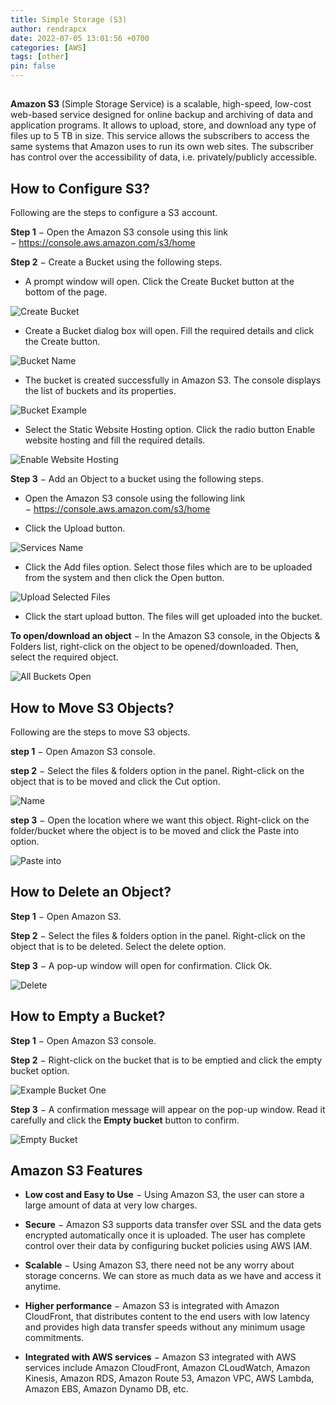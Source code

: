 ```yaml
---
title: Simple Storage (S3)
author: rendrapcx
date: 2022-07-05 13:01:56 +0700
categories: [AWS]
tags: [other]
pin: false
---
```

## 

**Amazon S3** (Simple Storage Service) is a scalable, high-speed, low-cost web-based service designed for online backup and archiving of data and application programs. It allows to upload, store, and download any type of files up to 5 TB in size. This service allows the subscribers to access the same systems that Amazon uses to run its own web sites. The subscriber has control over the accessibility of data, i.e. privately/publicly accessible.

## How to Configure S3?

Following are the steps to configure a S3 account.

**Step 1** − Open the Amazon S3 console using this link − https://console.aws.amazon.com/s3/home

**Step 2** − Create a Bucket using the following steps.

- A prompt window will open. Click the Create Bucket button at the bottom of the page.

![Create Bucket](https://www.tutorialspoint.com/amazon_web_services/images/create_bucket.jpg)

- Create a Bucket dialog box will open. Fill the required details and click the Create button.

![Bucket Name](https://www.tutorialspoint.com/amazon_web_services/images/bucket_name.jpg)

- The bucket is created successfully in Amazon S3. The console displays the list of buckets and its properties.

![Bucket Example](https://www.tutorialspoint.com/amazon_web_services/images/bucket_example.jpg)

- Select the Static Website Hosting option. Click the radio button Enable website hosting and fill the required details.

![Enable Website Hosting](https://www.tutorialspoint.com/amazon_web_services/images/enabling_website_hosting.jpg)

**Step 3** − Add an Object to a bucket using the following steps.

- Open the Amazon S3 console using the following link − https://console.aws.amazon.com/s3/home

- Click the Upload button.

![Services Name](https://www.tutorialspoint.com/amazon_web_services/images/services_name.jpg)

- Click the Add files option. Select those files which are to be uploaded from the system and then click the Open button.

![Upload Selected Files](https://www.tutorialspoint.com/amazon_web_services/images/upload_selected_files.jpg)

- Click the start upload button. The files will get uploaded into the bucket.

**To open/download an object** − In the Amazon S3 console, in the Objects & Folders list, right-click on the object to be opened/downloaded. Then, select the required object.

![All Buckets Open](https://www.tutorialspoint.com/amazon_web_services/images/all_buckets_open.jpg)

## How to Move S3 Objects?

Following are the steps to move S3 objects.

**step 1** − Open Amazon S3 console.

**step 2** − Select the files & folders option in the panel. Right-click on the object that is to be moved and click the Cut option.

![Name](https://www.tutorialspoint.com/amazon_web_services/images/name.jpg)

**step 3** − Open the location where we want this object. Right-click on the folder/bucket where the object is to be moved and click the Paste into option.

![Paste into](https://www.tutorialspoint.com/amazon_web_services/images/paste_into.jpg)

## How to Delete an Object?

**Step 1** − Open Amazon S3.

**Step 2** − Select the files & folders option in the panel. Right-click on the object that is to be deleted. Select the delete option.

**Step 3** − A pop-up window will open for confirmation. Click Ok.

![Delete](https://www.tutorialspoint.com/amazon_web_services/images/delete.jpg)

## How to Empty a Bucket?

**Step 1** − Open Amazon S3 console.

**Step 2** − Right-click on the bucket that is to be emptied and click the empty bucket option.

![Example Bucket One](https://www.tutorialspoint.com/amazon_web_services/images/example_bucket_one.jpg)

**Step 3** − A confirmation message will appear on the pop-up window. Read it carefully and click the **Empty bucket** button to confirm.

![Empty Bucket](https://www.tutorialspoint.com/amazon_web_services/images/empty_bucket.jpg)

## Amazon S3 Features

- **Low cost and Easy to Use** − Using Amazon S3, the user can store a large amount of data at very low charges.

- **Secure** − Amazon S3 supports data transfer over SSL and the data gets encrypted automatically once it is uploaded. The user has complete control over their data by configuring bucket policies using AWS IAM.

- **Scalable** − Using Amazon S3, there need not be any worry about storage concerns. We can store as much data as we have and access it anytime.

- **Higher performance** − Amazon S3 is integrated with Amazon CloudFront, that distributes content to the end users with low latency and provides high data transfer speeds without any minimum usage commitments.

- **Integrated with AWS services** − Amazon S3 integrated with AWS services include Amazon CloudFront, Amazon CLoudWatch, Amazon Kinesis, Amazon RDS, Amazon Route 53, Amazon VPC, AWS Lambda, Amazon EBS, Amazon Dynamo DB, etc.

